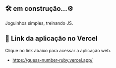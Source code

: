 ## 🛠 em construção...⚙

Joguinhos simples, treinando JS.

## 🔗 Link da aplicação no Vercel

Clique no link abaixo para acessar a aplicação web.

- https://guess-number-ruby.vercel.app/
